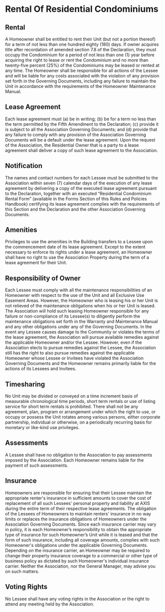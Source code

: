 # Rental Of Residential Condominiums

## **Rental**

A Homeowner shall be entitled to rent their Unit \(but not a portion thereof\) for a term of not less than one hundred eighty \(180\) days. If owner acquires title after recordation of amended section 7.8 of the Declaration, they must occupy the Condominium for a period of not less than one \(1\) year before acquiring the right to lease or rent the Condominium and no more than twenty-five percent \(25%\) of the Condominiums may be leased or rented at any time. The Homeowner shall be responsible for all actions of the Lessee and will be liable for any costs associated with the violation of any provision set forth in the Governing Documents, including any failure to maintain the Unit in accordance with the requirements of the Homeowner Maintenance Manual. 

## **Lease Agreement**

Each lease agreement must \(a\) be in writing; \(b\) be for a term no less than the term permitted by the Fifth Amendment to the Declaration; \(c\) provide it is subject to all the Association Governing Documents; and \(d\) provide that any failure to comply with any provision of the Association Governing Documents will be a default under the lease agreement.  Upon the request of the Association, the Residential Owner that is a party to a lease agreement shall deliver a copy of such lease agreement to the Association.  

## **Notification**

The names and contact numbers for each Lessee must be submitted to the Association within seven \(7\) calendar days of the execution of any lease agreement by delivering a copy of the executed lease agreement pursuant to the Declaration, together with an executed “Residential Condominium Rental Form” \(available in the Forms Section of this Rules and Policies Handbook\) certifying its lease agreement complies with the requirements of this Section and the Declaration and the other Association Governing Documents.

## **Amenities**

Privileges to use the amenities in the Building transfers to a Lessee upon the commencement date of its lease agreement.  Except to the extent necessary to enforce its rights under a lease agreement, an Homeowner shall have no right to use the Association Property during the term of a lease agreement for their Unit.

## **Responsibility of Owner**

Each Lessee must comply with all the maintenance responsibilities of an Homeowner with respect to the use of the Unit and all Exclusive Use Easement Areas.  However, the Homeowner who is leasing his or her Unit is not relieved of the maintenance obligations when his or her Unit is leased.  The Association will hold such leasing Homeowner responsible for any failure or non-compliance of its Lessee\(s\) to diligently perform the maintenance obligations set forth in the Warranty and Maintenance Manual and any other obligations under any of the Governing Documents.  In the event any Lessee causes damage to the Community or violates the terms of the lease agreement, the Association will pursue available remedies against the applicable Homeowner and/or the Lessee.  However, even if the Association elects to pursue remedies against the Lessee, the Association still has the right to also pursue remedies against the applicable Homeowner whose Lessee or Invitees have violated the Association Governing Documents and the Homeowner remains primarily liable for the actions of its Lessees and Invitees.  

## **Timesharing**

No Unit may be divided or conveyed on a  time increment basis of measurable chronological time periods, short term rentals or use of listing service for short term rentals is prohibited.  There shall not be any agreement, plan, program or arrangement under which the right to use, or occupy or possess the Unit rotates among various persons, either corporate partnership, individual or otherwise, on a periodically recurring basis for monetary or like-kind use privileges.

## **Assessments**

A Lessee shall have no obligation to the Association to pay assessments imposed by the Association.  Each Homeowner remains liable for the payment of such assessments.

## **Insurance**

Homeowners are responsible for ensuring that their Lessee maintain the appropriate renter's insurance in sufficient amounts to cover the cost of replacement of all such Lessees' personal property and liability at AXIS during the entire term of their respective lease agreements.  The obligation of the Lessees of Homeowners to maintain renters' insurance in no way limits or replaces the insurance obligations of Homeowners under the Association Governing Documents.  Since each insurance carrier may vary in policy, it is each Homeowner’s responsibility to obtain the appropriate type of insurance for such Homeowner’s Unit while it is leased and that the form of such insurance, including all coverage amounts, complies with such Homeowner's obligations under the applicable Governing Documents.  Depending on the insurance carrier, an Homeowner may be required to change their property insurance coverage to a commercial or other type of business policy as dictated by such Homeowner's individual insurance carrier.  Neither the Association, nor the General Manager, may advise you on such matters.  

## **Voting Rights**

No Lessee shall have any voting rights in the Association or the right to attend any meeting held by the Association.

